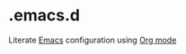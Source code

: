 # .emacs.d

Literate [Emacs](https://www.gnu.org/software/emacs/) configuration using [Org mode](https://orgmode.org/)
